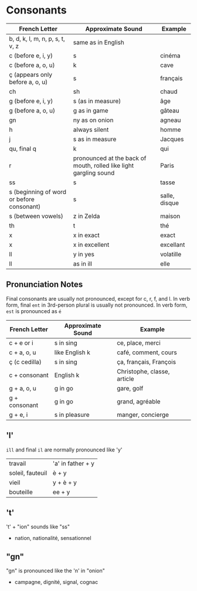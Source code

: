 # Consonants

| French Letter                             | Approximate Sound                                                 | Example       |
| ----------------------------------------- | ----------------------------------------------------------------- | ------------- |
| b, d, k, l, m, n, p, s, t, v, z           | same as in English                                                |               |
| c (before e, i, y)                        | s                                                                 | cinéma        |
| c (before a, o, u)                        | k                                                                 | cave          |
| ç (appears only before a, o, u)           | s                                                                 | français      |
| ch                                        | sh                                                                | chaud         |
| g (before e, i, y)                        | s (as in measure)                                                 | âge           |
| g (before a, o, u)                        | g as in game                                                      | gâteau        |
| gn                                        | ny as on onion                                                    | agneau        |
| h                                         | always silent                                                     | homme         |
| j                                         | s as in measure                                                   | Jacques       |
| qu, final q                               | k                                                                 | qui           |
| r                                         | pronounced at the back of mouth, rolled like light gargling sound | Paris         |
| ss                                        | s                                                                 | tasse         |
| s (beginning of word or before consonant) | s                                                                 | salle, disque |
| s (between vowels)                        | z in Zelda                                                        | maison        |
| th                                        | t                                                                 | thé           |
| x                                         | x in exact                                                        | exact         |
| x                                         | x in excellent                                                    | excellant     |
| ll                                        | y in yes                                                          | volatille     |
| ll                                        | as in ill                                                         | elle          |

## Pronunciation Notes

Final consonants are usually not pronounced, except for c, r, f, and l.
In verb form, final `ent` in 3rd-person plural is usually not pronounced.
In verb form, `est` is pronounced as `é`

| French Letter | Approximate Sound | Example                     |
| ------------- | ----------------- | --------------------------- |
| c + e or i    | s in sing         | ce, place, merci            |
| c + a, o, u   | like English k    | café, comment, cours        |
| ç (c cedilla) | s in sing         | ça, français, François      |
| c + consonant | English k         | Christophe, classe, article |
| g + a, o, u   | g in go           | gare, golf                  |
| g + consonant | g in go           | grand, agréable             |
| g + e, i      | s in pleasure     | manger, concierge           |

## 'l'

`ill` and final `il` are normally pronounced like 'y'

|                  |                   |
| ---------------- | ----------------- |
| travail          | 'a' in father + y |
| soleil, fauteuil | è + y             |
| vieil            | y + è + y         |
| bouteille        | ee + y            |

## 't'

't' + "ion" sounds like "ss"

* nation, nationalité, sensationnel

## "gn"

"gn" is pronounced like the 'n' in "onion"

* campagne, dignité, signal, cognac

